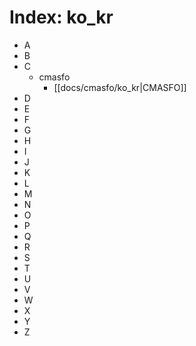 
# Index: ko_kr

* A
* B
* C
  * cmasfo
    * [[docs/cmasfo/ko_kr|CMASFO]]
* D
* E
* F
* G
* H
* I
* J
* K
* L
* M
* N
* O
* P
* Q
* R
* S
* T
* U
* V
* W
* X
* Y
* Z
